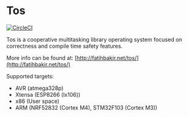 # Tos
[![CircleCI](https://circleci.com/gh/FatihBAKIR/tos.svg?style=svg&circle-token=acae0aae6ddbc486e9644319894828f403ae9e9f)](https://circleci.com/gh/FatihBAKIR/tos)

Tos is a cooperative multitasking library operating system focused on correctness and compile time safety features.

More info can be found at: [http://fatihbakir.net/tos/](http://fatihbakir.net/tos/)

Supported targets:
+ AVR (atmega328p)
+ Xtensa (ESP8266 (lx106))
+ x86 (User space)
+ ARM (NRF52832 (Cortex M4), STM32F103 (Cortex M3))